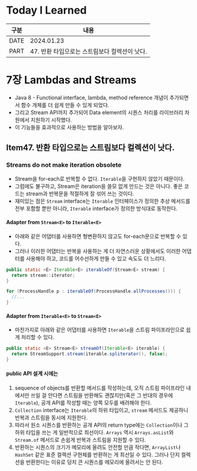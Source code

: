 # Today I Learned

| 구분 | 내용                     |
| ---- | -----------------------|
| DATE | 2024.01.23             |
| PART | 47. 반환 타입으로는 스트림보다 컬렉션이 낫다.  |

# 7장 Lambdas and Streams
* Java 8 - Functional interface, lambda, method reference 개념이 추가되면서 함수 개체를 더 쉽게 만들 수 있게 되었다. 
* 그리고 Stream API까지 추가되어 Data element의 시퀀스 처리를 라이브러리 차원에서 지원하기 시작했다. 
* 이 기능들을 효과적으로 사용하는 방법을 알아보자. 


## Item47. 반환 타입으로는 스트림보다 컬렉션이 낫다.

### Streams do not make iteration obsolete
* Stream을 for-each로 반복할 수 없다. `Iterable`을 구현하지 않았기 때문이다. 
* 그럼에도 불구하고, Stream은 iteration을 쓸모 없게 만드는 것은 아니다. 좋은 코드는 stream과 반복문을 적절하게 잘 섞어 쓰는 것이다.
* 재미있는 점은 `Stream` interface는 `Iterable` 인터페이스가 정의한 추상 메서드를 전부 포함할 뿐만 아니라, `Iterable` interface가 정의한 방식대로 동작한다. 

#### Adapter from `Stream<E>`  to `Iterable<E>`
* 아래와 같은 어댑터를 사용하면 형변환하지 않고도 for-each문으로 반복할 수 있다. 
* 그러나 이러한 어댑터는 반복을 사용하는 게 더 자연스러운 상황에서도 이러한 어댑터를 사용해야 하고, 코드를 어수선하게 만들 수 있고 속도도 더 느리다. 
```java
public static <E> Iterable<E> iterableOf(Stream<E> stream) {
  return stream::iterator;
}

for (ProcessHandle p : iterableOf(ProcessHandle.allProcesses())) {
  //...
}
```

#### Adapter from `Iterable<E>` to `Stream<E>`
* 마찬가지로 아래와 같은 어댑터를 사용하면 `Iterable`을 스트림 파이프라인으로 쉽게 처리할 수 있다.
```java
public static <E> Stream<E> streamOf(Iterable<E> iterable) {
  return StreamSupport.stream(iterable.spliterator(), false);
}
```

#### public API 설계 시에는
1. sequence of objects를 반환할 메서드를 작성하는데, 오직 스트림 파이프라인 내에서만 쓰일 걸 안다면 스트림을 반환해도 괜찮지만(혹은 그 반대의 경우에 `Iterable`), 공개 API를 작성할 때는 양쪽 모두를 배려해야 한다. 
2. `Collection` interface는 `Iterable`의 하위 타입이고, `stream` 메서드도 제공하니 반복과 스트림을 동시에 지원한다. 
3. 따라서 원소 시퀀스를 반환하는 공개 API의 return type에는 `Collection`이나 그 하위 타입을 쓰는 게 일반적으로 최선이다. `Arrays` 역시 `Arrays.asList`와 `Stream.of` 메서드로 손쉽게 반복과 스트림을 지원할 수 있다. 
4. 반환하는 시퀀스의 크기가 메모리에 올려도 안전할 만큼 작다면, `ArrayList`나 `HashSet` 같은 표준 컬렉션 구현체를 반환하는 게 최선일 수 있다. 그러나 단지 컬렉션을 반환한다는 이유로 덩치 큰 시퀀스를 메모리에 올려서는 안 된다.